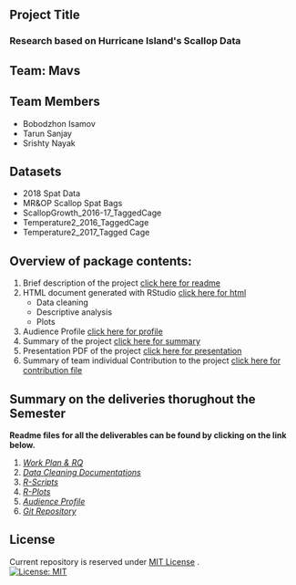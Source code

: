 ## Project Title
### Research based on Hurricane Island's Scallop Data

## Team: Mavs

## Team Members
* Bobodzhon Isamov
* Tarun Sanjay
* Srishty Nayak

## Datasets
* 2018 Spat Data
* MR&OP Scallop Spat Bags
* ScallopGrowth_2016-17_TaggedCage
* Temperature2_2016_TaggedCage
* Temperature2_2017_Tagged Cage

## Overview of package contents:
1. Brief description of the project [click here for readme](https://github.com/Wolverine7/Team-Mavs-ISQA8086-002/blob/master/Git%20Repository/Readme.md)
2. HTML document generated with RStudio [click here for html](https://github.com/Wolverine7/Team-Mavs-ISQA8086-002/blob/master/Git%20Repository/RScript.html)
   * Data cleaning
   * Descriptive analysis 
   * Plots
3. Audience Profile [click here for profile](https://github.com/Wolverine7/Team-Mavs-ISQA8086-002/blob/master/Git%20Repository/Audience%20Profile.md)
4. Summary of the project [click here for summary](https://github.com/Wolverine7/Team-Mavs-ISQA8086-002/blob/master/Git%20Repository/Summary.html)
5. Presentation PDF of the project [click here for presentation](https://github.com/Wolverine7/Team-Mavs-ISQA8086-002/blob/master/Git%20Repository/Presentation.pdf)
6. Summary of team individual Contribution to the project [click here for contribution file](https://github.com/Wolverine7/Team-Mavs-ISQA8086-002/blob/master/Git%20Repository/Contribution.md)  

## Summary on the deliveries thorughout the Semester

**Readme files for all the deliverables can be found by clicking on the link below.**  

1. _[Work Plan & RQ](https://github.com/Wolverine7/Team-Mavs-ISQA8086-002/blob/master/WorkPlan_ResearchQuestions.md)_  
2. _[Data Cleaning Documentations](https://github.com/Wolverine7/Team-Mavs-ISQA8086-002/blob/master/Deliverables/Data%20Cleaning/DataCleaningDocument.md)_  
3. _[R-Scripts](https://github.com/Wolverine7/Team-Mavs-ISQA8086-002/blob/master/Deliverables/R-%20Script/RScripts.md)_  
4. _[R-Plots](https://github.com/Wolverine7/Team-Mavs-ISQA8086-002/blob/master/Deliverables/R-Plot/Rplots.md)_  
5. _[Audience Profile](https://github.com/Wolverine7/Team-Mavs-ISQA8086-002/blob/master/Audience%20Profile.md)_   
7. _[Git Repository](https://github.com/Wolverine7/Team-Mavs-ISQA8086-002/blob/master/Git%20Repository/Readme.md)_ 

## License
Current repository is reserved under
[MIT License](https://github.com/angular/angular.js/blob/master/LICENSE) .    
[![License: MIT](https://img.shields.io/badge/License-MIT-yellow.svg)](https://opensource.org/licenses/MIT)


